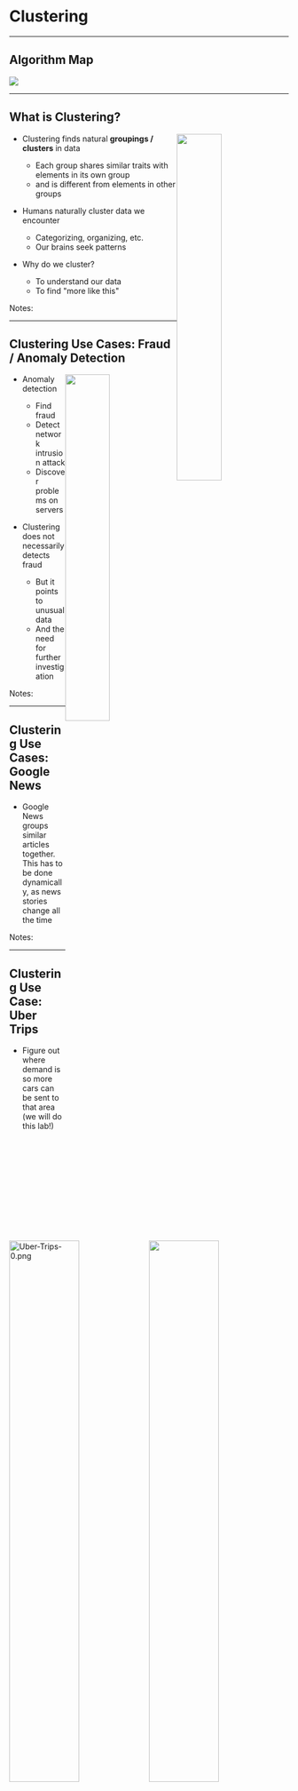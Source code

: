 # Clustering

---

## Algorithm Map

<img src="../../assets/images/machine-learning/algorithm-summary-unsupervised-clustering-1.png" style="max-width:80%;"/><!-- {"left" : 1.02, "top" : 1.56, "height" : 5.48, "width" : 8.21} -->

---

## What is Clustering?

<img src="../../assets/images/machine-learning/clustering-02.png" style="width:40%;float:right;" /><!-- {"left" : 5.13, "top" : 1.95, "height" : 1.89, "width" : 4.98} -->

 * Clustering finds natural **groupings / clusters**  in data
     - Each group shares similar traits with elements in its own group
     - and is different from elements in other groups

 * Humans naturally cluster data we encounter
     - Categorizing, organizing, etc.
     - Our brains seek patterns

 * Why do we cluster?
     - To understand our data
     - To find "more like this"

Notes:




---

## Clustering Use Cases: Fraud / Anomaly Detection

<img src="../../assets/images/machine-learning/clustering-anomaly-detection-1.png"  style="width:40%;float:right;"/><!--  {"left" : 6.25, "top" : 1.43, "height" : 3.09, "width" : 3.81} -->

 * Anomaly detection
     - Find fraud
     - Detect network intrusion attack
     - Discover problems on servers

 * Clustering does not necessarily detects fraud
     - But it points to unusual data
     - And the need for further investigation





Notes:



---

## Clustering Use Cases: Google News

<img src="../../assets/images/machine-learning/3rd-party/Google-News-1.png" style="width:50%;float:right;"/><!--  {"left" : 5.08, "top" : 1.25, "height" : 4.94, "width" : 4.92} -->

- Google News groups similar articles together.  This has to be done dynamically, as news stories change all the time




Notes:

---

## Clustering Use Case: Uber Trips

 * Figure out where demand is so more cars can be sent to that area  
 (we will do this lab!)

<img src="../../assets/images/machine-learning/Uber-Trips-0.png" alt="Uber-Trips-0.png" style="width:50%;"/><!-- {"left" : 1.79, "top" : 2.72, "height" : 4.97, "width" : 6.67} -->


Notes:



---

## Clustering Use Cases: Segmenting


 * Marketing / Sales
     - Segment the customer base; for promotion / advertisement
     - Soccer mom  / new parents

 * Politics
     - Group potential voters for ad targeting
     - Farmers / Christians

 * See next slide

Notes:

TODO : add pictures


---

## Clustering Use Case: Customer Purchases @ Walmart

<img src="../../assets/images/deep-learning/3rd-party/Walmart-01.png"  style="width:40%;float:right;"/><!--  {"left" : 5.58, "top" : 1.22, "height" : 2.63, "width" : 4.38} -->

* Here is how Walmart is segmenting customer purchases
    - Pharmacy Runs
    - Strictly Grocery
    - Grocery and General Merchandise
    - Michaels Run
    - Party Trip
    - Toys
    - Electronics
    - Baby
    - Gallon of Milk
    - *Booze and Calories*

* **Question for class:What is the use case for this?**



Notes:

https://www.kaggle.com/c/walmart-recruiting-trip-type-classification


---

## Clustering Algorithms


*  **K-Means**
    * we seek to partition the observations into a pre-specified number of clusters

* **Hierarchical clustering**
    * We do not know in advance how many clusters we want
    * We end up with a tree-like visual representation of the observations, called a  **dendrogram**
    * View the clusterings obtained for each possible number of clusters, from 1 to n

Notes:



---

# K-Means

---

## Algorithm Summary

<img src="../../assets/images/machine-learning/algorithm-summary-unsupervised-clustering-kmeans-1.png"  style="max-width:70%;"/><!-- {"left" : 1.02, "top" : 1.49, "height" : 5.48, "width" : 8.21} -->



Notes:

http://machinelearningmastery.com/supervised-and-unsupervised-machine-learning-algorithms/


---

## K-Means Clustering


 * K-means clustering is a simple and elegant approach for partitioning a data set into K  **distinct, non-overlapping** clusters

 * To start K-Means, we need to specify the number of clusters (K)

 * Then the algorithm will assign each observation to  **exactly one cluster (no overlapping)**

 * Not all clusters will have the same size,  but the clusters are best separated

Notes:



---

## K-Means Visualized

<img src="../../assets/images/machine-learning/3rd-party/kmeans-1.png" style="max-width:80%;"/><!-- {"left" : 1.27, "top" : 1.08, "height" : 3.86, "width" : 7.71} -->


 * Animations
     - [http://stanford.edu/class/ee103/visualizations/kmeans/kmeans.html](http://stanford.edu/class/ee103/visualizations/kmeans/kmeans.html)
     - [https://www.naftaliharris.com/blog/visualizing-k-means-clustering/](https://www.naftaliharris.com/blog/visualizing-k-means-clustering/)
     - [http://www.bytemuse.com/post/k-means-clustering-visualization/](http://www.bytemuse.com/post/k-means-clustering-visualization/)



Notes:



---

## K-Means Clustering Walkthrough

*  **Step 1:** Centroids are randomly seeded in the data.  
Example: 3 centroids (red, green, blue)
*  **Step 2:** Each point in the dataset is associated with its nearest centroid, as determined by a distance measurement.
*  **Step 3:** The centroid (geometric center) of the clustered points becomes the new centroid of that cluster. Each centroid  updated.
*  **Step 4:** Repeat steps 2 and 3 until convergence is reached (the points move less than the threshold amount).


<img src="../../assets/images/machine-learning/3rd-party/kmeans-3a.png"  style="width:20%;"/>  &nbsp; &nbsp; <!--  {"left" : 0.19, "top" : 6.01, "height" : 2.39, "width" : 2.48} --><img src="../../assets/images/machine-learning/3rd-party/kmeans-3b.png"  style="width:20%;"/><!--  {"left" : 2.88, "top" : 6.32, "height" : 1.76, "width" : 2.04} --> &nbsp; &nbsp; <img src="../../assets/images/machine-learning/3rd-party/kmeans-3c.png"  style="width:20%;"/><!--  {"left" : 4.68, "top" : 6.01, "height" : 2.39, "width" : 2.77} --> &nbsp; &nbsp; <img src="../../assets/images/machine-learning/3rd-party/kmeans-3d.png"  style="width:20%;"/><!--  {"left" : 7.6, "top" : 6.32, "height" : 1.76, "width" : 2.04} -->


Notes:




---

## K-Means Visualization


<img src="../../assets/images/machine-learning/3rd-party/kmeans-4.png" style="max-width:50%;"/><!--  {"left" : 1.49, "top" : 1.19, "height" : 7.27, "width" : 7.28} -->




Notes:

Image credit : "Introduction to Statistical Learning", used with author's permission (http://www-bcf.usc.edu/~gareth/ISL/)



---

## Math Behind K-Means


 * Cluster into K-cluster, such that total inter-cluster variation is as small as possible

 * For example

     - For cluster Ck

     - Variations within this cluster is W(Ck)

<img src="../../assets/images/machine-learning/3rd-party/kmeans-6-math.png"  style="width:40%;"/><!--  {"left" : 0.4, "top" : 4.84, "height" : 1.09, "width" : 3.58} -->

<img src="../../assets/images/machine-learning/3rd-party/kmeans-7-math.png" style="width:40%;"/><!--  {"left" : 4.69, "top" : 4.75, "height" : 1.25, "width" : 5.16} -->





Notes:

Formulate images : "Introduction to Statistical Learning", used with author's permission (http://www-bcf.usc.edu/~gareth/ISL/)



---

## Evaluating K-means Performance


 * We use a method called **WSSSE - Within cluster sum of squares by cluster  / Within-Cluster-SS**

 * Remember K-Means works like this

     - Each observation is allocated to closest cluster

     - Measure distance between observation and cluster center

     - Keep iterating until max-K is reached  or change in successive WSSSE is less than the threshold value

 * Goal is to minimize WSSSE

Notes:




---

## MTCars Clustering

 <img src="../../assets/images/machine-learning/3rd-party/kmeans-8-mtcars.png" style="width:60%;float:right;"/><!--  {"left" : 5.18, "top" : 2.72, "height" : 2.47, "width" : 4.97} -->

 * We are going to cluster cars using two attributes: MPG & CYL
 * This is `mtcars` dataset
    - has 32 data points
 * Attributes
    - name - name of the car
    - mpg - Miles/(US) gallon
    - cyl - Number of cylinders
    - disp - Displacement (cu.in.)
    - hp - Gross horsepower
    - drat - Rear axle ratio





Notes:



---

## Starting With K = 2  (Find 2 clusters)

<img src="../../assets/images/machine-learning/kmeans-9.png" style="width:80%;"/><!-- {"left" : 1.02, "top" : 2.29, "height" : 4.48, "width" : 8.21} -->


Notes:



---

## Starting With K = 4  (Find 4 clusters)

<img src="../../assets/images/machine-learning/kmeans-10.png"  style="width:80%;"/><!-- {"left" : 1.02, "top" : 1.89, "height" : 5.28, "width" : 8.21} -->



Notes:



---

## Evaluating K-Means With WSSSE


 * Goal is to  **minimize WSSSE** with  **reasonable effort**

 * We look for elbows - that indicates a reasonable clustering

 * After the elbow, the improvement is minimal

 *  **Question for class:** At  **k=32**  we have achieved  **WSSSE=0** , as in perfect fit !How is that?

<img src="../../assets/images/machine-learning/kmeans-11-wssse.png" style="width:60%;"/><!-- {"left" : 1.02, "top" : 4.1, "height" : 3.5, "width" : 8.21} -->



Notes:



---

## K-Means Complexity


 * Finding optimal solution in K-means is NP-hard

 * For K=clusters and d=dimensions and n=observations

<img src="../../assets/images/machine-learning/kmeans-12.png" /><!-- {"left" : 3.72, "top" : 2.18, "height" : 1, "width" : 2.81} -->



 * Heuristic algorithms like Lloyd's can helpComplexity - linear (best case)

<img src="../../assets/images/machine-learning/kmeans-13.png"/><!-- {"left" : 3.75, "top" : 4.45, "height" : 0.95, "width" : 2.75} -->


- i = iterations

- worst case can be superpolynomial


Notes:

Source : https://en.wikipedia.org/wiki/K-means_clustering



---

## K-Means Drawbacks


 * Initial centroid positions are very important
     - Badly initialized centroids can lead to
        * sub-optimal solution ("local minima" phenomenon)
        * Can take too long to converge

 * No deterministic way to guarantee the clustering is optimal (NP hard)
     - Choose centroid randomly
     - Do several runs
     - Compare WSSSE score

 * `Lloyd's algorithm` can be used overcome some of these issues (outside the scope of this course)

Notes:

https://en.wikipedia.org/wiki/Lloyd%27s_algorithm


---

## K-Means Centroid Positioning DEMO


<img src="../../assets/images/machine-learning/3rd-party/kmeans-2.png" style="width:30%;float:right;"/><!-- {"left" : 6.49, "top" : 1.22, "height" : 3.33, "width" : 3.46} -->

 * Go to: https://www.naftaliharris.com/blog/visualizing-k-means-clustering/
 * Demo 1
     - Centroid positions: "I will pick"
     - Data: "smiley face"
     - Place centroid off center at the top
     - Step through
 * Demo 2:
     - Centroid positions: "I will pick"
     - Data: "smiley face"
     - Place centroids evenly
     - Step through

Notes:

https://www.naftaliharris.com/blog/visualizing-k-means-clustering/


---

## How to Find the Best K?

<img src="../../assets/images/machine-learning/kmeans-13-wssse.png" style="width:50%;float:right;"/><!-- {"left" : 5.21, "top" : 2.1, "height" : 2.87, "width" : 4.93} -->

-  No single standard to find 'best' number of clusters
-  **Elbow method**  is commonly used
- Increasing K beyond the elbow doesn't produce noticeable improvements in clustering

- Practical approach
    -  Number of Clusters (K) is usually determined by the application need
    - See Walmart data on shopping-cart grouping
        - 'grocery run',  'milk run'
        - ~37 categories






Notes:

---

## K-Means Revision

 * **Cluster**

    - A group of records that are similar

 * **K**

    - The number of clusters

 * **WSSSE**

    - Within-Cluster-Sum-of-Squares   /  Within-cluster-SS

Notes:



---

## K-Means Strengths & Weaknesses


 * **Strengths**
    * K-Means is simple, well-understood
    * Verification straightforward
    * Easy to parallelize, scales to large datasets

 * **Weaknesses:**
    * Value of k must be known in advance, which may mean running the exercise many times to get optimum results.
    * Initial centroid positions are important; may cause long convergence.
    * Outliers may bias results.
    * Clusters not broadly (hyper)spherical don't work well for k-means.
        - Use hierarchical clustering for these situations.

Notes:

Hierarchical Clustering is a cluster analysis that seeks to build a hierarchy of clusters.



---

# Hierarchical Clustering

---

## Algorithm Summary

<img src="../../assets/images/machine-learning/algorithm-summary-unsupervised-clustering-hiearchical-1.png" style="max-width:70%;"/><!-- {"left" : 1.02, "top" : 1.79, "height" : 5.48, "width" : 8.21} -->



Notes:

http://machinelearningmastery.com/supervised-and-unsupervised-machine-learning-algorithms/


---

## Hierarchical Clustering


 * One potential disadvantage of K-means clustering is that it requires us to pre-specify the number of clusters K

 *  **Hierarchical clustering** is an alternative approach which does not require that we commit to a particular choice of K

 * It has an added advantage over K-means clustering in that it results in an attractive tree-based representation of the observations, called a  **dendrogram**

Notes:




---

## Visualizing Hierarchical Clustering


 * Input

<img src="../../assets/images/machine-learning/3rd-party/hiearchical-clustering-1.png"  style="max-width:60%;"/><!-- {"left" : 2.16, "top" : 1.9, "height" : 5.27, "width" : 5.93} -->



Notes:



---

## Visualizing Hierarchical Clustering

 * Output:  **Dendogram**  (upside down tree)

<img src="../../assets/images/machine-learning/3rd-party/hiearchical-clustering-2.png" style="max-width:70%;"/><!-- {"left" : 1.02, "top" : 2.35, "height" : 4.94, "width" : 8.21} -->



Notes:



---

## Lab: KMeans

 *  **Instructor:**
     - Recommended to do the Uber lab as the last lab for the class

 *  **Overview:**
    - Experiment with KMeans

 *  **Approximate time:**
    - 20 - 40 mins

 *  **Instructions:**
     - See next few slides for sample code in Python / R / Spark instructions
     - KMEANS-1: mtcars
     - KMEANS-2: Uber trips
     - Bonus Lab: KMEANS-3: Walmart shopping data


Notes:




---

## K-Means: Further Reading

 * "**Practical Statistics for Data Scientists**"  - O'Reilly Chapter 7

 * "**An Introduction to Statistical Learning**" - SpringerChapter 10

 * Wikipedia: [https://en.wikipedia.org/wiki/K-means_clustering](https://en.wikipedia.org/wiki/K-means_clustering)

Notes:
